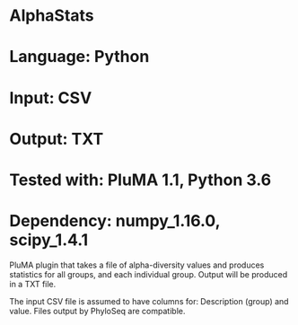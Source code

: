 # AlphaStats
# Language: Python
# Input: CSV
# Output: TXT
# Tested with: PluMA 1.1, Python 3.6
# Dependency: numpy_1.16.0, scipy_1.4.1

PluMA plugin that takes a file of alpha-diversity values
and produces statistics for all groups, and each individual group.
Output will be produced in a TXT file.

The input CSV file is assumed to have columns for: Description (group)
and value.  Files output by PhyloSeq are compatible.
